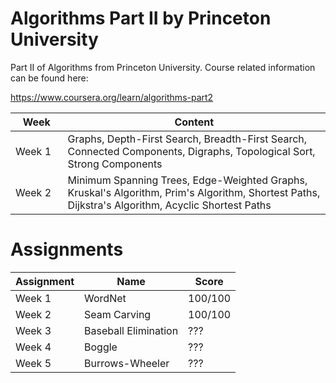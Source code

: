 # Algorithms Part II by Princeton University
 
Part II of Algorithms from Princeton University. Course related information can be found here:

https://www.coursera.org/learn/algorithms-part2

⠀Week⠀                | Content |
| --- | --- |
| Week 1 | Graphs, Depth-First Search, Breadth-First Search, Connected Components, Digraphs, Topological Sort, Strong Components |
| Week 2 | Minimum Spanning Trees, Edge-Weighted Graphs, Kruskal's Algorithm, Prim's Algorithm, Shortest Paths, Dijkstra's Algorithm, Acyclic Shortest Paths | 

# Assignments

| Assignment | Name | Score |
| --- | --- | --- |
| Week 1 | WordNet | 100/100 |
| Week 2 | Seam Carving | 100/100 |
| Week 3 | Baseball Elimination | ??? |
| Week 4 | Boggle | ??? |
| Week 5 | Burrows-Wheeler | ??? | 
